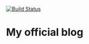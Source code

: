 [![Build Status](https://dev.azure.com/martinkamenov10/martin-kamenov-blog/_apis/build/status/MartinKamenov.martin-kamenov-blog?branchName=master)](https://dev.azure.com/martinkamenov10/martin-kamenov-blog/_build/latest?definitionId=3&branchName=master)
# My official blog
